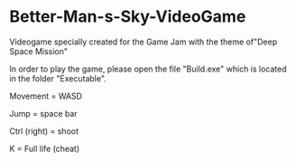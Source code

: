 # Better-Man-s-Sky-VideoGame
Videogame specially created for the Game Jam with the theme of"Deep Space Mission" 


In order to play the game, please open the file "Build.exe" which is located in the folder "Executable". 

Movement = WASD 

Jump = space bar

Ctrl (right) = shoot

K = Full life (cheat) 
